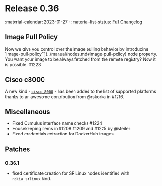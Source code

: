 # Release 0.36

:material-calendar: 2023-01-27 · :material-list-status: [Full Changelog](https://github.com/srl-labs/containerlab/releases)

## Image Pull Policy

Now we give you control over the image pulling behavior by introducing `image-pull-policy``](../manual/nodes.md#image-pull-policy) node property. You want your image to be always fetched from the remote registry? Now it is possible. #1223

## Cisco c8000

A new kind - [`cisco_8000`](../manual/kinds/c8000.md) - has been added to the list of supported platforms thanks to an awesome contribution from @rskorka in #1216.

## Miscellaneous

* Fixed Cumulus interface name checks #1224
* Housekeeping items in #1208 #1209 and #1225 by @steiler
* Fixed credentials extraction for DockerHub images

## Patches

### 0.36.1

* fixed certificate creation for SR Linux nodes identified with `nokia_srlinux` kind.
